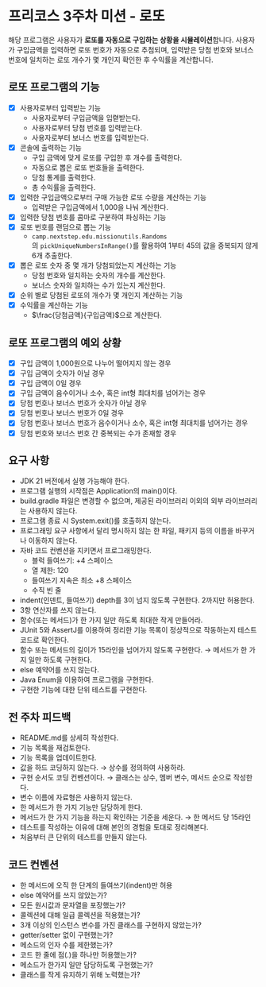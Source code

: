 # 프리코스 3주차 미션 - 로또

해당 프로그램은 사용자가 **로또를 자동으로 구입하는 상황을 시뮬레이션**합니다. 사용자가 구입금액을 입력하면 로또 번호가 자동으로 추첨되며, 입력받은 당첨 번호와 보너스 번호에 일치하는 로또 개수가 몇 개인지 확인한 후 수익률을 계산합니다.

## 로또 프로그램의 기능

- [x]  사용자로부터 입력받는 기능
    - 사용자로부터 구입금액을 입렫받는다.
    - 사용자로부터 당첨 번호를 입력받는다.
    - 사용자로부터 보너스 번호를 입력받는다.
- [x]  콘솔에 출력하는 기능
    - 구입 금액에 맞게 로또를 구입한 후 개수를 출력한다.
    - 자동으로 뽑은 로또 번호들을 출력한다.
    - 당첨 통계를 출력한다.
    - 총 수익률을 출력한다.
- [x]  입력한 구입금액으로부터 구매 가능한 로또 수량을 계산하는 기능
    - 입력받은 구입금액에서 1,000을 나눠 계산한다.
- [x]  입력한 당첨 번호를 콤마로 구분하여 파싱하는 기능
- [x]  로또 번호를 랜덤으로 뽑는 기능
    - `camp.nextstep.edu.missionutils.Randoms`의 `pickUniqueNumbersInRange()`를 활용하여 1부터 45의 값을 중복되지 않게 6개 추출한다.
- [x]  뽑은 로또 숫자 중 몇 개가 당첨되었는지 계산하는 기능
    - 당첨 번호와 일치하는 숫자의 개수를 계산한다.
    - 보너스 숫자와 일치하는 수가 있는지 계산한다.
- [x]  순위 별로 당첨된 로또의 개수가 몇 개인지 계산하는 기능
- [x]  수익률을 계산하는 기능
    - $\frac{당첨금액}{구입금액}$으로 계산한다.

## 로또 프로그램의 예외 상황

- [x]  구입 금액이 1,000원으로 나누어 떨어지지 않는 경우
- [x]  구입 금액이 숫자가 아닐 경우
- [x]  구입 금액이 0일 경우
- [x]  구입 금액이 음수이거나 소수, 혹은 int형 최대치를 넘어가는 경우
- [x]  당첨 번호나 보너스 번호가 숫자가 아닐 경우
- [x]  당첨 번호나 보너스 번호가 0일 경우
- [x]  당첨 번호나 보너스 번호가 음수이거나 소수, 혹은 int형 최대치를 넘어가는 경우
- [x]  당첨 번호와 보너스 번호 간 중복되는 수가 존재할 경우

## 요구 사항

- JDK 21 버전에서 실행 가능해야 한다.
- 프로그램 실행의 시작점은 Application의 main()이다.
- build.gradle 파일은 변경할 수 없으며, 제공된 라이브러리 이외의 외부 라이브러리는 사용하지 않는다.
- 프로그램 종료 시 System.exit()를 호출하지 않는다.
- 프로그래밍 요구 사항에서 달리 명시하지 않는 한 파일, 패키지 등의 이름을 바꾸거나 이동하지 않는다.
- 자바 코드 컨벤션을 지키면서 프로그래밍한다.
    - 블럭 들여쓰기: +4 스페이스
    - 열 제한: 120
    - 들여쓰기 지속은 최소 +8 스페이스
    - 수직 빈 줄
- indent(인덴트, 들여쓰기) depth를 3이 넘지 않도록 구현한다. 2까지만 허용한다.
- 3항 연산자를 쓰지 않는다.
- 함수(또는 메서드)가 한 가지 일만 하도록 최대한 작게 만들어라.
- JUnit 5와 AssertJ를 이용하여 정리한 기능 목록이 정상적으로 작동하는지 테스트 코드로 확인한다.
- 함수 또는 메서드의 길이가 15라인을 넘어가지 않도록 구현한다. → 메서드가 한 가지 일만 하도록 구현한다.
- else 예약어를 쓰지 않는다.
- Java Enum을 이용하여 프로그램을 구현한다.
- 구현한 기능에 대한 단위 테스트를 구현한다.

## 전 주차 피드백

- README.md를 상세히 작성한다.
- 기능 목록을 재검토한다.
- 기능 목록을 업데이트한다.
- 값을 하드 코딩하지 않는다. → 상수를 정의하여 사용하라.
- 구현 순서도 코딩 컨벤션이다. → 클래스는 상수, 멤버 변수, 메서드 순으로 작성한다.
- 변수 이름에 자료형은 사용하지 않는다.
- 한 메서드가 한 가지 기능만 담당하게 한다.
- 메서드가 한 가지 기능을 하는지 확인하는 기준을 세운다. → 한 메서드 당 15라인
- 테스트를 작성하는 이유에 대해 본인의 경험을 토대로 정리해본다.
- 처음부터 큰 단위의 테스트를 만들지 않는다.

## 코드 컨벤션

- 한 메서드에 오직 한 단계의 들여쓰기(indent)만 허용
- else 예약어를 쓰지 않았는가?
- 모든 원시값과 문자열을 포장했는가?
- 콜렉션에 대해 일급 콜렉션을 적용했는가?
- 3개 이상의 인스턴스 변수를 가진 클래스를 구현하지 않았는가?
- getter/setter 없이 구현했는가?
- 메소드의 인자 수를 제한했는가?
- 코드 한 줄에 점(.)을 하나만 허용했는가?
- 메소드가 한가지 일만 담당하도록 구현했는가?
- 클래스를 작게 유지하기 위해 노력했는가?
